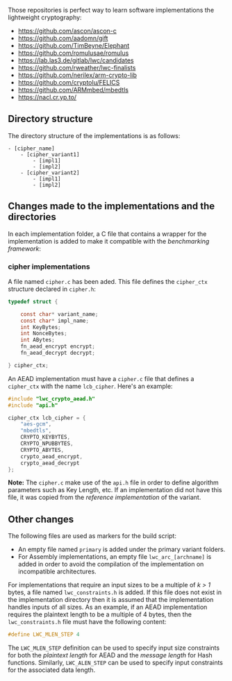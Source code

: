 Those repositories is perfect way to learn software implementations the lightweight cryptography:

 - https://github.com/ascon/ascon-c
 - https://github.com/aadomn/gift
 - https://github.com/TimBeyne/Elephant
 - https://github.com/romulusae/romulus
 - https://lab.las3.de/gitlab/lwc/candidates
 - https://github.com/rweather/lwc-finalists
 - https://github.com/nerilex/arm-crypto-lib	
 - https://github.com/cryptolu/FELICS
 - https://github.com/ARMmbed/mbedtls
 - https://nacl.cr.yp.to/

## Directory structure

The directory structure of the implementations is as follows:

```
- [cipher_name]
	- [cipher_variant1]
		- [impl1]
		- [impl2]
	- [cipher_variant2]
		- [impl1]
		- [impl2]
```


## Changes made to the implementations and the directories

In each implementation folder, a C file that contains a wrapper for the implementation is added to make it compatible with the *benchmarking framework*:

### cipher implementations

A file named `cipher.c` has been aded. This file defines the `cipher_ctx` structure declared in `cipher.h`:

``` c
typedef struct {

	const char* variant_name;
	const char* impl_name;
	int KeyBytes;
	int NonceBytes;
	int ABytes;
	fn_aead_encrypt encrypt;
	fn_aead_decrypt decrypt;

} cipher_ctx;
```

An AEAD implementation must have a `cipher.c` file that defines a `cipher_ctx` with the name `lcb_cipher`. Here's an example:

``` c
#include "lwc_crypto_aead.h"
#include "api.h"

cipher_ctx lcb_cipher = {
	"aes-gcm",
	"mbedtls",
	CRYPTO_KEYBYTES,
	CRYPTO_NPUBBYTES,
	CRYPTO_ABYTES,
	crypto_aead_encrypt,
	crypto_aead_decrypt
};
```



**Note:** The `cipher.c` make use of the `api.h` file in order to define algorithm parameters such as Key Length, etc. If an implementation did not have this file, it was copied from the *reference implementation* of the variant.


## Other changes

The following files are used as markers for the build script:

 - An empty file named `primary` is added under the primary variant folders.
 - For Assembly implementations, an empty file `lwc_arc_[archname]` is added in order to avoid the compilation of the implementation on incompatible architectures.


For implementations that require an input sizes to be a multiple of *k > 1* bytes, a file named `lwc_constraints.h` is added. If this file does not exist in the implementation directory then it is assumed that the implementation handles inputs of all sizes. As an example, if an AEAD implementation requires the plaintext length to be a multiple of 4 bytes, then the `lwc_constraints.h` file must have the following content:
 ``` c
 #define LWC_MLEN_STEP 4
 ```
The `LWC_MLEN_STEP` definition can be used to specify input size constraints for both the *plaintext length* for AEAD and the *message length* for Hash functions. Similarly, `LWC_ALEN_STEP` can be used to specify input constraints for the associated data length.

